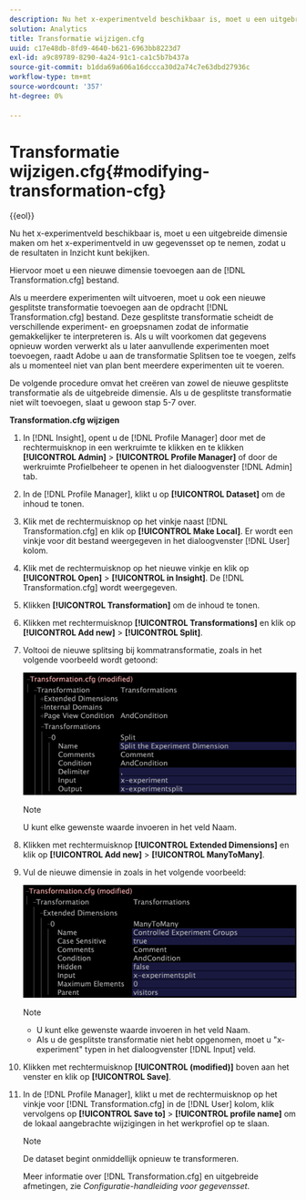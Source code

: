 ```yaml
---
description: Nu het x-experimentveld beschikbaar is, moet u een uitgebreide dimensie maken om het x-experimentveld in uw gegevensset op te nemen, zodat u de resultaten in Inzicht kunt bekijken.
solution: Analytics
title: Transformatie wijzigen.cfg
uuid: c17e48db-8fd9-4640-b621-6963bb8223d7
exl-id: a9c89789-8290-4a24-91c1-ca1c5b7b437a
source-git-commit: b1dda69a606a16dccca30d2a74c7e63dbd27936c
workflow-type: tm+mt
source-wordcount: '357'
ht-degree: 0%

---
```


# Transformatie wijzigen.cfg{#modifying-transformation-cfg}

{{eol}}

Nu het x-experimentveld beschikbaar is, moet u een uitgebreide dimensie maken om het x-experimentveld in uw gegevensset op te nemen, zodat u de resultaten in Inzicht kunt bekijken.

Hiervoor moet u een nieuwe dimensie toevoegen aan de [!DNL Transformation.cfg] bestand.

Als u meerdere experimenten wilt uitvoeren, moet u ook een nieuwe gesplitste transformatie toevoegen aan de opdracht [!DNL Transformation.cfg] bestand. Deze gesplitste transformatie scheidt de verschillende experiment- en groepsnamen zodat de informatie gemakkelijker te interpreteren is. Als u wilt voorkomen dat gegevens opnieuw worden verwerkt als u later aanvullende experimenten moet toevoegen, raadt Adobe u aan de transformatie Splitsen toe te voegen, zelfs als u momenteel niet van plan bent meerdere experimenten uit te voeren.

De volgende procedure omvat het creëren van zowel de nieuwe gesplitste transformatie als de uitgebreide dimensie. Als u de gesplitste transformatie niet wilt toevoegen, slaat u gewoon stap 5-7 over.

**Transformation.cfg wijzigen**

1. In [!DNL Insight], opent u de [!DNL Profile Manager] door met de rechtermuisknop in een werkruimte te klikken en te klikken **[!UICONTROL Admin]** > **[!UICONTROL Profile Manager]** of door de werkruimte Profielbeheer te openen in het dialoogvenster [!DNL Admin] tab.
1. In de [!DNL Profile Manager], klikt u op **[!UICONTROL Dataset]** om de inhoud te tonen.
1. Klik met de rechtermuisknop op het vinkje naast [!DNL Transformation.cfg] en klik op **[!UICONTROL Make Local]**. Er wordt een vinkje voor dit bestand weergegeven in het dialoogvenster [!DNL User] kolom.
1. Klik met de rechtermuisknop op het nieuwe vinkje en klik op **[!UICONTROL Open]** > **[!UICONTROL in Insight]**. De [!DNL Transformation.cfg] wordt weergegeven.
1. Klikken **[!UICONTROL Transformation]** om de inhoud te tonen.
1. Klikken met rechtermuisknop **[!UICONTROL Transformations]** en klik op **[!UICONTROL Add new]** > **[!UICONTROL Split]**.
1. Voltooi de nieuwe splitsing bij kommatransformatie, zoals in het volgende voorbeeld wordt getoond:

   ![Stapinfo](assets/New_split_transformation.png)

   >[!NOTE]
   >
   >U kunt elke gewenste waarde invoeren in het veld Naam.

1. Klikken met rechtermuisknop **[!UICONTROL Extended Dimensions]** en klik op **[!UICONTROL Add new]** > **[!UICONTROL ManyToMany]**.
1. Vul de nieuwe dimensie in zoals in het volgende voorbeeld:

   ![Stapinfo](assets/New_Dimension_controlled_experiment_groups.png)

   >[!NOTE]
   >
   >* U kunt elke gewenste waarde invoeren in het veld Naam.
   >* Als u de gesplitste transformatie niet hebt opgenomen, moet u &quot;x-experiment&quot; typen in het dialoogvenster [!DNL Input] veld.


1. Klikken met rechtermuisknop **[!UICONTROL (modified)]** boven aan het venster en klik op **[!UICONTROL Save]**.
1. In de [!DNL Profile Manager], klikt u met de rechtermuisknop op het vinkje voor [!DNL Transformation.cfg] in de [!DNL User] kolom, klik vervolgens op **[!UICONTROL Save to]** > **[!UICONTROL profile name]** om de lokaal aangebrachte wijzigingen in het werkprofiel op te slaan.

   >[!NOTE]
   >
   >De dataset begint onmiddellijk opnieuw te transformeren.

   Meer informatie over [!DNL Transformation.cfg] en uitgebreide afmetingen, zie *Configuratie-handleiding voor gegevensset*.
